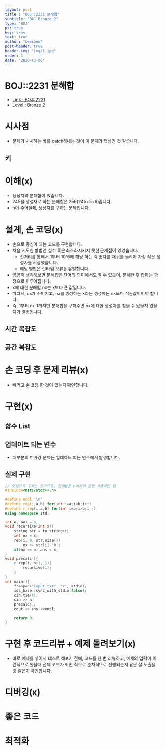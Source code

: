 ```yaml
---
layout: post
title : "BOJ::2231 분해합"
subtitle: "BOJ Bronze 2"
type: "BOJ"
ps: true
boj: true
text: true
author: "beenpow"
post-header: true
header-img: "img/1.jpg"
order: 1
date: "2020-03-06"
---
```



# BOJ::2231 분해합
- [Link : BOJ::2231](https://www.acmicpc.net/problem/2231)
- Level : Bronze 2

# 시사점
- 문제가 시사하는 바를 catch해내는 것이 이 문제의 핵심인 것 같습니다.

## 키

# 이해(x)

- 생성자와 분해합이 있습니다.
- 245을 생성자로 하는 분해합은 256(245+5+6)입니다.
- n이 주어질때, 생성자를 구하는 문제입니다.

# 설계, 손 코딩(x)
- 손으로 중심이 되는 코드를 구현합니다.
- 처음 시도한 방법엔 실수 혹은 최소화시키지 못한 문제점이 있었습니다.
  - 전처리를 통해서 1부터 10^6에 해당 하는 각 숫자를 재귀를 돌리며 가장 작은 생성자를 저장했습니다.
  - 해당 방법은 런타임 오류를 유발합니다.
- 곰곰히 생각해보면 분해합은 단어의 의미에서도 알 수 있듯이, 분해한 후 합하는 과정으로 이루어집니다.
- x에 대한 분해합 nx는 x보다 큰 값입니다.
- 따라서, nx가 주어지고, nx를 생성하는 x라는 생성자는 nx보다 작은값이어야 합니다.
 - 즉, 1부터 nx-1까지만 분해합을 구해주면 nx에 대한 생성자를 찾을 수 있을지 없을지가 결정됩니다.

## 시간 복잡도

## 공간 복잡도

# 손 코딩 후 문제 리뷰(x)
- 빼먹고 손 코딩 한 것이 있는지 확인합니다.

# 구현(x)

## 함수 List 

## 업데이트 되는 변수
- 대부분의 디버깅 문제는 업데이트 되는 변수에서 발생합니다.

## 실제 구현 

```cpp
// 덧셈으로 구하는 것이므로, 입력받은 n이하의 값만 사용하면 됌
#include<bits/stdc++.h>

#define endl '\n'
#define rep(i,a,b) for(int i=a;i<b;i++)
#define r_rep(i,a,b) for(int i=a;i>b;i--)
using namespace std;

int n, ans = 0;
void recursive(int x){
    string str = to_string(x);
    int nx = x;
    rep(i, 0, str.size())
        nx += str[i]-'0';
    if(nx == n) ans = x;
}
void precalc(){
    r_rep(i, n+1, 1){
        recursive(i);
    }
}
int main(){
    freopen("input.txt", "r", stdin);
    ios_base::sync_with_stdio(false);
    cin.tie(0);
    cin >> n;
    precalc();
    cout << ans <<endl;

    return 0;
}
```

# 구현 후 코드리뷰 + 예제 돌려보기(x)
- 바로 예제를 넣어서 테스트 해보기 전에, 코드를 한 번 리뷰하고, 예제의 입력이 이런식으로 왔을때
  전체 코드가 어떤 식으로 순차적으로 진행되는지 답은 잘 도출될 것 같은지 확인합니다.

# 디버깅(x)

# 좋은 코드

# 최적화
